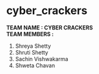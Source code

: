 # cyber_crackers
<b>TEAM NAME : CYBER CRACKERS</b>
<br>
<b>TEAM MEMBERS :</b>
<ol>
	<li>
	Shreya Shetty
	</li>
	<li>
	Shruti Shetty
	</li>
	<li>
	Sachin Vishwakarma
	</li>
	<li>
	Shweta Chavan
	</li>
</ol>
